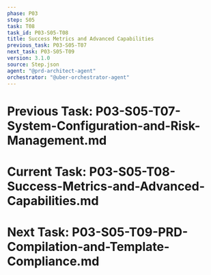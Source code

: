 ```yaml
---
phase: P03
step: S05
task: T08
task_id: P03-S05-T08
title: Success Metrics and Advanced Capabilities
previous_task: P03-S05-T07
next_task: P03-S05-T09
version: 3.1.0
source: Step.json
agent: "@prd-architect-agent"
orchestrator: "@uber-orchestrator-agent"
---
```


# Previous Task: P03-S05-T07-System-Configuration-and-Risk-Management.md
# Current Task: P03-S05-T08-Success-Metrics-and-Advanced-Capabilities.md
# Next Task: P03-S05-T09-PRD-Compilation-and-Template-Compliance.md 